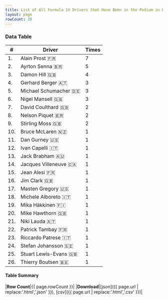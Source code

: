 ```yaml
---
title: List of All Formula 1® Drivers that Have Been in the Podium in Portugal by Number of Times
layout: page
rowCount: 26
---
```


<canvas id="chart" width="400" height="180"></canvas>
<script>
var data = {
    "datasets": [
        {
            "backgroundColor": "#f3a935",
            "borderColor": "#f68639",
            "borderWidth": 1,
            "data": [
                7.0,
                5.0,
                4.0,
                3.0,
                3.0,
                3.0,
                2.0,
                2.0,
                2.0,
                1.0,
                1.0,
                1.0,
                1.0,
                1.0,
                1.0,
                1.0,
                1.0,
                1.0,
                1.0,
                1.0,
                1.0,
                1.0,
                1.0,
                1.0,
                1.0,
                1.0
            ],
            "label": "Times"
        }
    ],
    "labels": [
        "Alain Prost",
        "Ayrton Senna",
        "Damon Hill",
        "Gerhard Berger",
        "Michael Schumacher",
        "Nigel Mansell",
        "David Coulthard",
        "Nelson Piquet",
        "Stirling Moss",
        "Bruce McLaren",
        "Dan Gurney",
        "Ivan Capelli",
        "Jack Brabham",
        "Jacques Villeneuve",
        "Jean Alesi",
        "Jim Clark",
        "Masten Gregory",
        "Michele Alboreto",
        "Mika Häkkinen",
        "Mike Hawthorn",
        "Niki Lauda",
        "Patrick Tambay",
        "Riccardo Patrese",
        "Stefan Johansson",
        "Stuart Lewis-Evans",
        "Thierry Boutsen"
    ]
};
var options = {
  legend: {
    display: false
  },
  scales: {
    xAxes: [{
      ticks: {
        beginAtZero: true,
        maxRotation: 180,
        display: window.innerWidth > 800
      }
    }],
    yAxes: [{
      ticks: {
        beginAtZero: true
      }
    }]
  },
  onResize: function(chart, size) {
    chart.options.scales.xAxes[0].ticks.display = size.width > 800;
  }
};
new Chart("chart", {
    data: data,
    type: 'bar',
    options: options
});
</script>



### Data Table

| # | Driver | Times |
|--|--|--|
| 1. | Alain Prost 🇫🇷 | 7 |
| 2. | Ayrton Senna 🇧🇷 | 5 |
| 3. | Damon Hill 🇬🇧 | 4 |
| 4. | Gerhard Berger 🇦🇹 | 3 |
| 5. | Michael Schumacher 🇩🇪 | 3 |
| 6. | Nigel Mansell 🇬🇧 | 3 |
| 7. | David Coulthard 🇬🇧 | 2 |
| 8. | Nelson Piquet 🇧🇷 | 2 |
| 9. | Stirling Moss 🇬🇧 | 2 |
| 10. | Bruce McLaren 🇳🇿 | 1 |
| 11. | Dan Gurney 🇺🇸 | 1 |
| 12. | Ivan Capelli 🇮🇹 | 1 |
| 13. | Jack Brabham 🇦🇺 | 1 |
| 14. | Jacques Villeneuve 🇨🇦 | 1 |
| 15. | Jean Alesi 🇫🇷 | 1 |
| 16. | Jim Clark 🇬🇧 | 1 |
| 17. | Masten Gregory 🇺🇸 | 1 |
| 18. | Michele Alboreto 🇮🇹 | 1 |
| 19. | Mika Häkkinen 🇫🇮 | 1 |
| 20. | Mike Hawthorn 🇬🇧 | 1 |
| 21. | Niki Lauda 🇦🇹 | 1 |
| 22. | Patrick Tambay 🇫🇷 | 1 |
| 23. | Riccardo Patrese 🇮🇹 | 1 |
| 24. | Stefan Johansson 🇸🇪 | 1 |
| 25. | Stuart Lewis-Evans 🇬🇧 | 1 |
| 26. | Thierry Boutsen 🇧🇪 | 1 |

#### Table Summary

|**Row Count**|{{ page.rowCount }}|
|**Download**|[json]({{ page.url | replace:'.html','.json' }}), [csv]({{ page.url | replace:'.html','.csv' }})|
